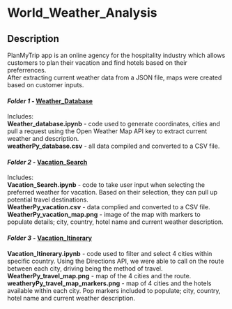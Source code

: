 # World_Weather_Analysis

## Description

PlanMyTrip app is an online agency for the hospitality industry which allows customers to plan their vacation and find hotels based on their preferrences.<br>
After extracting current weather data from a JSON file, maps were created based on customer inputs.

#### *Folder 1* - [Weather_Database](https://github.com/taranahassan/World_Weather_Analysis/tree/main/Weather_Database)

Includes:<br>
**Weather_database.ipynb** - code used to generate coordinates, cities and pull a request using the Open Weather Map API key to extract current weather and description.<br>
**weatherPy_database.csv** - all data compiled and converted to a CSV file.


#### *Folder 2* - [Vacation_Search](https://github.com/taranahassan/World_Weather_Analysis/tree/main/Vacation_Search)

Includes:<br>
**Vacation_Search.ipynb** - code to take user input when selecting the preferred weather for vacation.  Based on their selection, they can pull up potential travel destinations.<br>
**WeatherPy_vacation.csv** - data complied and converted to a CSV file.<br>
**WeatherPy_vacation_map.png** - image of the map with markers to populate details; city, country, hotel name and current weather description.


#### *Folder 3* - [Vacation_Itinerary](https://github.com/taranahassan/World_Weather_Analysis/tree/main/Vacation_Itinerary)

**Vacation_Itinerary.ipynb** - code used to filter and select 4 cities within specific country.  Using the Directions API, we were able to call on the route between each city, driving being the method of travel.<br>
**WeatherPy_travel_map.png** - map of the 4 cities and the route.<br>
**weatheryPy_travel_map_markers.png** - map of 4 cities and the hotels available within each city.  Pop markers included to populate; city, country, hotel name and current weather description.
